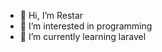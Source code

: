 - 👋 Hi, I’m Restar
- 👀 I’m interested in programming
- 🌱 I’m currently learning laravel

<!---
restar123/restar123 is a ✨ special ✨ repository because its `README.md` (this file) appears on your GitHub profile.
You can click the Preview link to take a look at your changes.
--->
